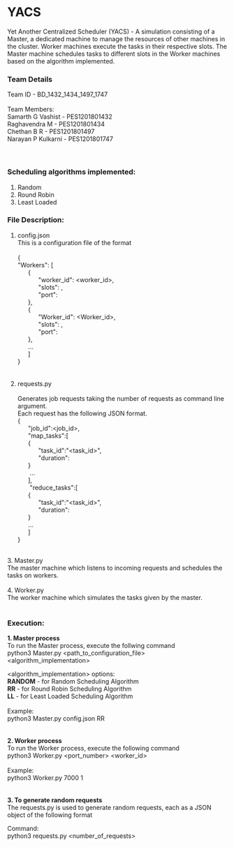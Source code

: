 # YACS
Yet Another Centralized Scheduler (YACS) - 
A simulation consisting of a Master, a dedicated machine to manage the resources of other machines in the cluster. Worker machines execute the tasks in their respective slots. The Master machine schedules tasks to different slots in the Worker machines based on the algorithm implemented.
<br>
### **Team Details** <br>
Team ID - BD_1432_1434_1497_1747 <br><br>
Team Members: <br>
Samarth G Vashist - PES1201801432 <br>
Raghavendra M - PES1201801434 <br>
Chethan B R - PES1201801497 <br>
Narayan P Kulkarni - PES1201801747 <br>
<br>
<br>
### **Scheduling algorithms implemented:** <br>
1. Random <br>
2. Round Robin <br>
3. Least Loaded <br>

### **File Description:** <br> 
1. config.json <br>
     This is a configuration file of the format <br><br>
     { <br>
          "Workers": [<br>
          &nbsp;&nbsp;&nbsp;&nbsp;&nbsp;&nbsp;{<br>
               &nbsp;&nbsp;&nbsp;&nbsp;&nbsp;&nbsp;&nbsp;&nbsp;&nbsp;&nbsp;&nbsp;&nbsp;"worker_id": <worker_id>,<br>
               &nbsp;&nbsp;&nbsp;&nbsp;&nbsp;&nbsp;&nbsp;&nbsp;&nbsp;&nbsp;&nbsp;&nbsp;"slots": <number of slots>,<br>
               &nbsp;&nbsp;&nbsp;&nbsp;&nbsp;&nbsp;&nbsp;&nbsp;&nbsp;&nbsp;&nbsp;&nbsp;"port": <port number><br>
          &nbsp;&nbsp;&nbsp;&nbsp;&nbsp;&nbsp;},<br>
          &nbsp;&nbsp;&nbsp;&nbsp;&nbsp;&nbsp;{<br>
               &nbsp;&nbsp;&nbsp;&nbsp;&nbsp;&nbsp;&nbsp;&nbsp;&nbsp;&nbsp;&nbsp;&nbsp;"Worker_id": <Worker_id>,<br>
               &nbsp;&nbsp;&nbsp;&nbsp;&nbsp;&nbsp;&nbsp;&nbsp;&nbsp;&nbsp;&nbsp;&nbsp;"slots": <number of slots>,<br>
               &nbsp;&nbsp;&nbsp;&nbsp;&nbsp;&nbsp;&nbsp;&nbsp;&nbsp;&nbsp;&nbsp;&nbsp;"port": <port number><br>
           &nbsp;&nbsp;&nbsp;&nbsp;&nbsp;&nbsp;},<br>
          &nbsp;&nbsp;&nbsp;&nbsp;&nbsp;&nbsp;…<br>
          &nbsp;&nbsp;&nbsp;&nbsp;&nbsp;&nbsp;]<br>
     }<br>
<br><br>
 2. requests.py  <br><br>
     Generates job requests taking the number of requests as command line argument. <br>
     Each request has the following JSON format.<br>
     {<br>
          &nbsp;&nbsp;&nbsp;&nbsp;&nbsp;&nbsp;"job_id":<job_id>,<br>
           &nbsp;&nbsp;&nbsp;&nbsp;&nbsp;&nbsp;"map_tasks":[<br>
          &nbsp;&nbsp;&nbsp;&nbsp;&nbsp;&nbsp;{<br>
               &nbsp;&nbsp;&nbsp;&nbsp;&nbsp;&nbsp;&nbsp;&nbsp;&nbsp;&nbsp;&nbsp;&nbsp;"task_id":"<task_id>",<br>
               &nbsp;&nbsp;&nbsp;&nbsp;&nbsp;&nbsp;&nbsp;&nbsp;&nbsp;&nbsp;&nbsp;&nbsp;"duration":<in seconds><br>
          &nbsp;&nbsp;&nbsp;&nbsp;&nbsp;&nbsp;}<br>
         &nbsp;&nbsp;&nbsp;&nbsp;&nbsp;&nbsp; ...<br>
          &nbsp;&nbsp;&nbsp;&nbsp;&nbsp;&nbsp;],<br>
          &nbsp;&nbsp;&nbsp;&nbsp;&nbsp;&nbsp; "reduce_tasks":[<br>
          &nbsp;&nbsp;&nbsp;&nbsp;&nbsp;&nbsp;{ <br>
                &nbsp;&nbsp;&nbsp;&nbsp;&nbsp;&nbsp;&nbsp;&nbsp;&nbsp;&nbsp;&nbsp;&nbsp;"task_id":"<task_id>",<br>
               &nbsp;&nbsp;&nbsp;&nbsp;&nbsp;&nbsp;&nbsp;&nbsp;&nbsp;&nbsp;&nbsp;&nbsp;"duration":<in seconds><br>
           &nbsp;&nbsp;&nbsp;&nbsp;&nbsp;&nbsp;}<br>
          &nbsp;&nbsp;&nbsp;&nbsp;&nbsp;&nbsp;...<br>
          &nbsp;&nbsp;&nbsp;&nbsp;&nbsp;&nbsp;]<br>
      }<br>
  <br>
 3. Master.py <br>
     The master machine which listens to incoming requests and schedules the tasks on workers.<br>
<br>
 4. Worker.py <br>
     The worker machine which simulates the tasks given by the master.<br>
<br>


### Execution: <br>
**1. Master process** <br>
     To run the Master process, execute the follwing command<br>
     python3 Master.py <path_to_configuration_file> <algorithm_implementation> <br>

  <algorithm_implementation> options: <br>
  **RANDOM** - for Random Scheduling Algorithm <br>
  **RR** - for Round Robin Scheduling Algorithm <br>
  **LL** - for Least Loaded Scheduling Algorithm <br>
  <br>
  Example: <br>
  python3 Master.py config.json RR <br>
  <br><br>
**2. Worker process** <br>
  To run the Worker process, execute the following command <br>
  python3 Worker.py <port_number> <worker_id> <br>
  <br>
  Example: <br>
  python3 Worker.py 7000 1 <br>
  <br><br>
**3. To generate random requests <br>**
  The requests.py is used to generate random requests, each as a JSON object of the following format <br>
  
  Command:<br>
  python3 requests.py <number_of_requests><br>
  


